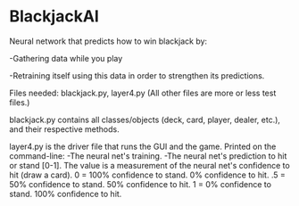 # BlackjackAI
Neural network that predicts how to win blackjack by:

-Gathering data while you play

-Retraining itself using this data in order to strengthen its predictions.


Files needed: blackjack.py, layer4.py
(All other files are more or less test files.)


blackjack.py contains all classes/objects (deck, card, player, dealer, etc.), 
and their respective methods.


layer4.py is the driver file that runs the GUI and the game. 
Printed on the command-line:
-The neural net's training.
-The neural net's prediction to hit or stand [0-1].
The value is a measurement of the neural net's confidence to hit (draw a card).
0 = 100% confidence to stand. 0% confidence to hit.
.5 = 50% confidence to stand. 50% confidence to hit.
1 = 0% confidence to stand. 100% confidence to hit.
